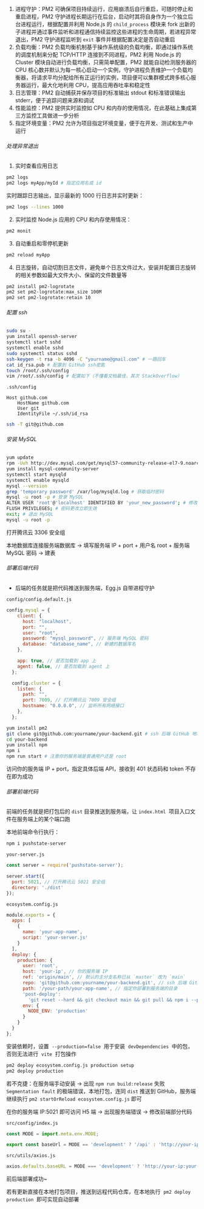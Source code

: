 1. 进程守护：PM2 可确保项目持续运行，应用崩溃后自行重启，可随时停止和重启进程，PM2 守护进程长期运行在后台，启动时其将自身作为一个独立后台进程运行，根据配置并利用 Node.js 的 `child_process` 模块来 fork 出新的子进程并通过事件监听和进程通信持续监控这些进程的生命周期，若进程异常退出，PM2 守护进程监听到 `exit` 事件并根据配置决定是否自动重启
2. 负载均衡：PM2 负载均衡机制基于操作系统级的负载均衡，即通过操作系统的调度机制来分配 TCP/HTTP 连接到不同进程，PM2 利用 Node.js 的 Cluster 模块自动进行负载均衡，只需简单配置，PM2 就能自动检测服务器的 CPU 核心数并默认为每一核心启动一个实例，守护进程负责维护一个负载均衡器，将请求平均分配给所有正运行的实例，项目便可以集群模式跨多核心服务器运行，最大化地利用 CPU，提高应用吞吐率和稳定性
3. 日志管理：PM2 自动捕获并保存项目的标准输出 stdout 和标准错误输出 stderr，便于追踪问题来源和调试
4. 性能监控：PM2 提供实时监控如 CPU 和内存的使用情况，在此基础上集成第三方监控工具做进一步分析
5. 指定环境变量：PM2 允许为项目指定环境变量，便于在开发、测试和生产中运行

###### 处理异常退出

1. 实时查看应用日志

```bash
pm2 logs
pm2 logs myApp/myId # 指定应用名或 id
```

实时跟踪日志输出，显示最新的 1000 行日志并实时更新：

```bash
pm2 logs --lines 1000
```

2. 实时监控 Node.js 应用的 CPU 和内存使用情况：

```bash
pm2 monit
```

3. 自动重启和零停机更新

```bash
pm2 reload myApp
```

4. 日志旋转，自动切割日志文件，避免单个日志文件过大，安装并配置日志旋转的相关参数如最大文件大小、保留的文件数量等

```bash
pm2 install pm2-logrotate
pm2 set pm2-logrotate:max_size 100M 
pm2 set pm2-logrotate:retain 10
```

###### 配置 ssh

```bash
sudo su -
yum install openssh-server
systemctl start sshd
systemctl enable sshd
sudo systemctl status sshd
ssh-keygen -t rsa -b 4096 -C "yourname@gmail.com" # 一路回车
cat id_rsa.pub # 配置到 GitHub ssh密匙
touch /root/.ssh/config
vim /root/.ssh/config # 配置如下（不懂看文档最佳，其次 StackOverflow）
```

`.ssh/config`

```
Host github.com
    HostName github.com
    User git
    IdentityFile ~/.ssh/id_rsa
```

```bash
ssh -T git@github.com
```

###### 安装 MySQL

```bash
yum update
rpm -Uvh http://dev.mysql.com/get/mysql57-community-release-el7-9.noarch.rpm
yum install mysql-community-server
systemctl start mysqld
systemctl enable mysqld
mysql --version
grep 'temporary password' /var/log/mysqld.log # 获取临时密码
mysql -u root -p # 登录 MySQL
ALTER USER 'root'@'localhost' IDENTIFIED BY 'your_new_password'; # 修改 root 密码
FLUSH PRIVILEGES; # 密码更改立即生效
exit; # 退出 MySQL
mysql -u root -p
```

打开腾讯云 3306 安全组

本地数据库连接服务端数据库 -> 填写服务端 IP + port + 用户名 root + 服务端 MySQL 密码 -> 建表

###### 部署后端代码

- 后端的任务就是把代码推送到服务端，Egg.js 自带进程守护

`config/config.default.js`

```JavaScript
config.mysql = {
    client: {
      host: "localhost",
      port: "",
      user: "root",
      password: "mysql_password", // 服务端 MySQL 密码
      database: "database_name", // 新建的数据库名
    },

    app: true, // 是否加载到 app 上
    agent: false, // 是否加载到 agent 上
  };

  config.cluster = {
    listen: {
      path: "",
      port: 7009, // 打开腾讯云 7009 安全组
      hostname: "0.0.0.0", // 监听所有网络接口
    },
  };
```

```bash
yum install pm2
git clone git@github.com:yourname/your-backend.git # ssh 后端 GitHub 地址
cd your-backend
yum install npm
npm i
npm run start # 注意你的服务端是普通用户还是 root
```

访问你的服务端 IP + port，指定具体后端 API，接收到 401 状态码和 token 不存在即为成功

###### 部署前端代码

前端的任务就是把打包后的 `dist` 目录推送到服务端，让 `index.html`  项目入口文件在服务端上的某个端口跑

本地前端命令行执行：

```bash
npm i pushstate-server
```

`your-server.js`

```JavaScript
const server = require('pushstate-server');

server.start({
  port: 5021, // 打开腾讯云 5021 安全组
  directory: './dist'
});
```

`ecosystem.config.js`

```JavaScript
module.exports = {
  apps: [
    {
      name: 'your-app-name',
      script: 'your-server.js'
    }
  ],
  deploy: {
    production: {
      user: 'root',
      host: 'your-ip', // 你的服务端 IP
      ref: 'origin/main', // 默认的主分支名称已从 `master` 改为 `main`
      repo: 'git@github.com:yourname/your-backend.git', // ssh 后端 GitHub 地址
      path: '/your-path/your-app-name', // 指定你部署到服务端的目录
      'post-deploy':
        'git reset --hard && git checkout main && git pull && npm i --production=false --legacy-peer-deps && npm run build:release && pm2 startOrReload ecosystem.config.js', // 服务端执行的命令（如果报错，在服务端手动安装）
      env: {
        NODE_ENV: 'production'
      }
    }
  }
};
```

安装依赖时，设置  `--production=false`  用于安装  `devDependencies`  中的包，否则无法进行  `vite`  打包操作

```bash
pm2 deploy ecosystem.config.js production setup
pm2 deploy production
```

若不克捷：在服务端手动安装 -> 出现 `npm run build:release` 失败 `Segmentation fault` 的极端错误，本地打包，连同 `dist` 推送到 GitHub，服务端继续执行 `pm2 startOrReload ecosystem.config.js` 即可

在你的服务端 IP:5021 即可访问 H5 端 -> 出现服务端错误 -> 修改前端部分代码

`src/config/index.js`

```JavaScript
const MODE = import.meta.env.MODE;

export const baseUrl = MODE == 'development' ? '/api' : 'http://your-ip:your-port/api';
```

`src/utils/axios.js`

```JavaScript
axios.defaults.baseURL = MODE === 'development' ? 'http://your-ip:your-port/' : 'http://your-ip:your-port/';
```

前后端部署成功~

若有更新直接在本地打包项目，推送到远程代码仓库，在本地执行  `pm2 deploy production`  即可实现自动部署
